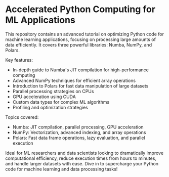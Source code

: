 # Accelerated Python Computing for ML Applications

This repository contains an advanced tutorial on optimizing Python code for machine learning applications, focusing on processing large amounts of data efficiently. It covers three powerful libraries: Numba, NumPy, and Polars.

Key features:
- In-depth guide to Numba's JIT compilation for high-performance computing
- Advanced NumPy techniques for efficient array operations
- Introduction to Polars for fast data manipulation of large datasets
- Parallel processing strategies on CPUs
- GPU acceleration using CUDA
- Custom data types for complex ML algorithms
- Profiling and optimization strategies

Topics covered:
- Numba: JIT compilation, parallel processing, GPU acceleration
- NumPy: Vectorization, advanced indexing, and array operations
- Polars: Fast data frame operations, lazy evaluation, and parallel execution

Ideal for ML researchers and data scientists looking to dramatically improve computational efficiency, reduce execution times from hours to minutes, and handle larger datasets with ease. Dive in to supercharge your Python code for machine learning and data processing tasks!
